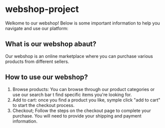 # webshop-project

Welkome to our webshop! Below is some important information to help you navigate and use our platform:

## What is our webshop abaut?

Our webshop is an online marketplace where you can purchase various products from different sellers.

## How to use our webshop?

1. Browse products: You can browse through our product categories or use our search bar t find specific items you're looking for.
2. Add to cart: once you find a product you like, symple click "add to cart" to start the checkout process.
3. Checkout; Follow the steps on the checkout page to complete your purchase. You will need to provide your shipping and payment information.

